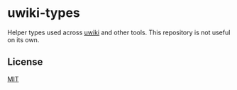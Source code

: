 # uwiki-types

Helper types used across [uwiki](https://github.com/jsvana/uwiki) and other tools. This repository is not useful on its own.

## License
[MIT](LICENSE.md)
